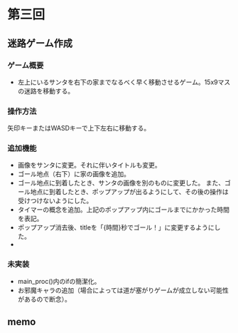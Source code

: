 # 第三回
## 迷路ゲーム作成
### ゲーム概要
- 左上にいるサンタを右下の家までなるべく早く移動させるゲーム。15x9マスの迷路を移動する。
### 操作方法
矢印キーまたはWASDキーで上下左右に移動する。
### 追加機能
- 画像をサンタに変更。それに伴いタイトルも変更。
- ゴール地点（右下）に家の画像を追加。
- ゴール地点に到着したとき、サンタの画像を別のものに変更した。
また、ゴール地点に到着したとき、ポップアップが出るようにして、その後の操作は受けつけないようにした。
- タイマーの概念を追加。上記のポップアップ内にゴールまでにかかった時間を表記。
- ポップアップ消去後、titleを「{時間}秒でゴール！」に変更するようにした。
- 

### 未実装
- main_proc()内のifの簡潔化。
- お邪魔キャラの追加（場合によっては道が塞がりゲームが成立しない可能性があるので断念）。

memo
- 